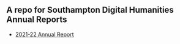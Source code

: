 ## A repo for Southampton Digital Humanities Annual Reports

- [2021-22 Annual Report](https://github.com/Southampton-Digital-Humanities/annual-reports/blob/main/reports/Southampton-DH_Annual-Report_2021-2022.pdf)
